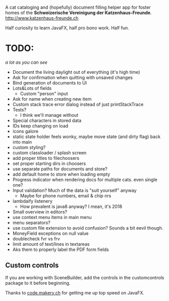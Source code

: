 A cat cataloging and (hopefully) document filling helper app for foster homes of the **Schweizerische Vereinigung der Katzenhaus-Freunde**.
http://www.katzenhaus-freunde.ch

Half curiosity to learn JavaFX, half pro bono work. Half fun.

# TODO:
*a lot as you can see*

* Document the living daylight out of everything (it's high time)
* Ask for confirmation when quitting with unsaved changes
* Bind generation of documents to UI
* Lots&Lots of fields
  * Custom "person" input
* Ask for name when creating new item
* Custom stack trace error dialog instead of just printStackTrace
* Tests?
  * I think we'll manage without
* Special characters in stored data
* IDs keep changing on load
* icons galore
* static state holder feels wonky, maybe move state (and dirty flag) back into main
* custom styling?
* custom classloader / splash screen
* add proper titles to filechoosers
* set proper starting dirs in choosers
* use separate paths for documents and store?
* add default home to store when loading empty
* Progress indicator when rendering docs for multiple cats. even single one?
* Input validation? Much of the data is "suit yourself" anyway
  * Maybe for phone numbers, email & chip nrs
* lambdaify listenery
  * How prevalent is java8 anyway? I mean, it's 2018
* Small overview in editors?
* use context menu items in main menu
* menu separators?
* use custom file extension to avoid confusion? Sounds a bit eevil though.
* MoneyField exceptions on null value
* doublecheck fvr vs frv
* limit amount of text/lines in textareas
* Aks them to properly label the PDF form fields
 
 
## Custom controls

If you are working with SceneBuilder, add the controls in the customcontrols package to it before beginning.
 
 Thanks to [code.makery.ch](https://code.makery.ch/library/javafx-tutorial/) for getting me up top speed on JavaFX.